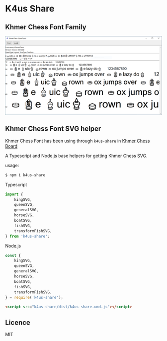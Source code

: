 # K4us Share

## Khmer Chess Font Family

![Khmer Chess Font](./font/exported/KhmerChessFont.PNG "Khmer Chess Font")

## Khmer Chess Font SVG helper

Khmer Chess Font has been using through `k4us-share` in [Khmer Chess Board](https://github.com/K4us/khmer-chess-board.js)

A Typescript and Node.js base helpers for getting Khmer Chess SVG.

usage:

```bash
$ npm i k4us-share
```

Typescript

```typescript
import {
    kingSVG,
    queenSVG,
    generalSVG,
    horseSVG,
    boatSVG,
    fishSVG,
    transformFishSVG,
} from 'k4us-share';
```

Node.js

```javascript
const {
    kingSVG,
    queenSVG,
    generalSVG,
    horseSVG,
    boatSVG,
    fishSVG,
    transformFishSVG,
} = require('k4us-share');
```

```html
<script src="k4us-share/dist/k4us-share.umd.js"></script>

```

## Licence

MIT
